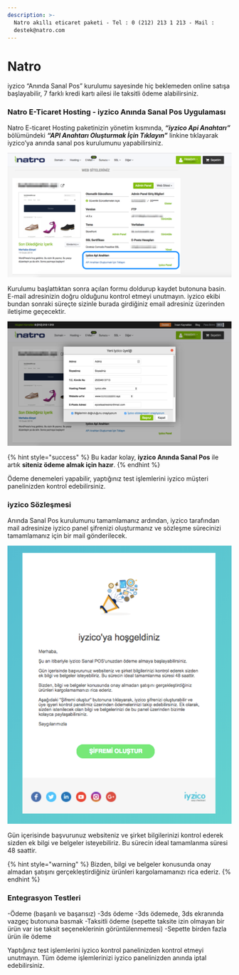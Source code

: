 ```yaml
---
description: >-
  Natro akıllı eticaret paketi​ - Tel : 0 (212) 213 1 213 - Mail :
  destek@natro.com
---
```


# Natro

iyzico “Anında Sanal Pos” kurulumu sayesinde hiç beklemeden online satışa başlayabilir, 7 farklı kredi kartı ailesi ile taksitli ödeme alabilirsiniz.

### Natro E-Ticaret Hosting - iyzico Anında Sanal Pos Uygulaması

Natro E-ticaret Hosting paketinizin yönetim kısmında, _**“iyzico Api Anahtarı”**_ bölümündeki _**“API Anahtarı Oluşturmak İçin Tıklayın”**_ linkine tıklayarak iyzico’ya anında sanal pos kurulumunu yapabilirsiniz.

![](../../.gitbook/assets/natro1.png)

Kurulumu başlattıktan sonra açılan formu doldurup kaydet butonuna basin. E-mail adresinizin doğru olduğunu kontrol etmeyi unutmayın. iyzico ekibi bundan sonraki süreçte sizinle burada girdiğiniz email adresiniz üzerinden iletişime geçecektir.

![](../../.gitbook/assets/natro2.png)

{% hint style="success" %}
Bu kadar kolay, **iyzico Anında Sanal Pos** ile artık **siteniz ödeme almak için hazır**. 
{% endhint %}

Ödeme denemeleri yapabilir, yaptığınız test işlemlerini iyzico müşteri panelinizden kontrol edebilirsiniz.

### iyzico Sözleşmesi

Anında Sanal Pos kurulumunu tamamlamanız ardından, iyzico tarafından mail adresinize iyzico panel şifrenizi oluşturmanız ve sözleşme sürecinizi tamamlamanız için bir mail gönderilecek.

![](../../.gitbook/assets/natro3.png)

Gün içerisinde başvurunuz websiteniz ve şirket bilgilerinizi kontrol ederek sizden ek bilgi ve belgeler isteyebiliriz. Bu sürecin ideal tamamlanma süresi 48 saattir.

{% hint style="warning" %}
Bizden, bilgi ve belgeler konusunda onay almadan şatışını gerçekleştirdiğiniz ürünleri kargolamamanızı rica ederiz.
{% endhint %}

### Entegrasyon Testleri

-Ödeme \(başarılı ve başarısız\) -3ds ödeme -3ds ödemede, 3ds ekranında vazgeç butonuna basmak -Taksitli ödeme \(sepette taksite izin olmayan bir ürün var ise taksit seçeneklerinin görüntülenmemesi\) -Sepette birden fazla ürün ile ödeme

Yaptığınız test işlemlerini iyzico kontrol panelinizden kontrol etmeyi unutmayın. Tüm ödeme işlemlerinizi iyzico panelinizden anında iptal edebilirsiniz.

